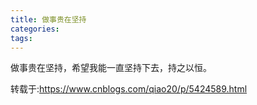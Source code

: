 ```yaml
---
title: 做事贵在坚持
categories: 
tags: 
---
```

做事贵在坚持，希望我能一直坚持下去，持之以恒。

转载于:https://www.cnblogs.com/qiao20/p/5424589.html

